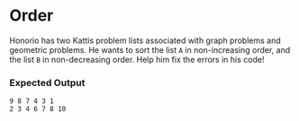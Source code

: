 # Order
Honorio has two Kattis problem lists associated with graph problems and geometric problems. 
He wants to sort the list `A` in non-increasing order, and the list `B` in non-decreasing order.
Help him fix the errors in his code!
### Expected Output
```
9 8 7 4 3 1
2 3 4 6 7 8 10

```
